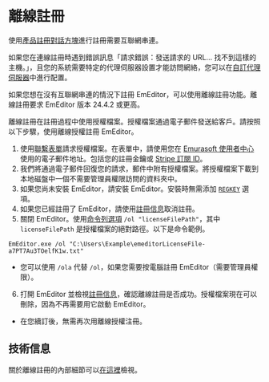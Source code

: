 # 離線註冊

使用[產品註冊對話方塊](../../dlg/regist/index)進行註冊需要互聯網串連。

如果您在連線註冊時遇到錯誤訊息「請求錯誤：發送請求的 URL… 找不到這樣的主機。」，且您的系統需要特定的代理伺服器設置才能訪問網絡，您可以在[自訂代理伺服器](../../dlg/customize/proxy/index)中進行配置。

如果您想在沒有互聯網串連的情況下註冊 EmEditor，可以使用離線註冊功能。離線註冊要求 EmEditor 版本 24.4.2 或更高。

離線註冊在註冊過程中使用授權檔案。授權檔案通過電子郵件發送給客戶。請按照以下步驟，使用離線授權註冊 EmEditor。

1. 使用[聯繫表單](https://zh-tw.emeditor.com/support/#contact)請求授權檔案。在表單中，請使用您在 [Emurasoft 使用者中心](https://support.emeditor.com/)使用的電子郵件地址。包括您的註冊金鑰或 [Stripe 訂閱 ID](https://support.emeditor.com/en/account/subscriptions)。
2. 我們將通過電子郵件回復您的請求，郵件中附有授權檔案。將授權檔案下載到本地磁盤中一個不需要管理員權限訪問的資料夾中。
3. 如果您尚未安裝 EmEditor，請安裝 EmEditor。安裝時無需添加 [`REGKEY`](https://www.emeditor.com/faq/installation-faq/how-can-i-install-emeditor-without-displaying-dialog-boxes/) 選項。
4. 如果您已經註冊了 EmEditor，請使用[註冊信息](../../dlg/registration_info/index)取消註冊。
5. 關閉 EmEditor。使用[命令列選項](https://www.emeditor.org/zh-tw/howto/file/file_commandline.html#options) `/ol "licenseFilePath"`，其中 `licenseFilePath` 是授權檔案的絕對路徑。以下是命令範例。

```
EmEditor.exe /ol "C:\Users\Example\emeditorLicenseFile-a7PT7Au3TOelfK1w.txt"
```

- 您可以使用 `/ola` 代替 `/ol`，如果您需要按電腦註冊 EmEditor（需要管理員權限）。

6. 打開 EmEditor 並檢視[註冊信息](../../dlg/registration_info/index)，確認離線註冊是否成功。授權檔案現在可以刪除，因為不再需要用它啟動 EmEditor。

- 在您續訂後，無需再次用離線授權注冊。

## 技術信息

關於離線註冊的內部細節可以[在這裡](https://www.emeditor.com/general/new-validation-system-explained/)檢視。
